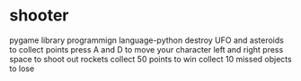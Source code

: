 # shooter
pygame library
programmign language-python
destroy UFO and asteroids to collect points
press A and D to move your character left and right
press space to shoot out rockets
collect 50 points to win
collect 10 missed objects to lose
